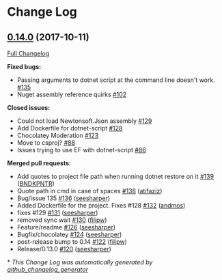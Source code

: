 # Change Log

## [0.14.0](https://github.com/filipw/dotnet-script/tree/0.14.0) (2017-10-11)

[Full Changelog](https://github.com/filipw/dotnet-script/compare/0.13.0...0.14.0)

**Fixed bugs:**

- Passing arguments to dotnet script at the command line doesn't work. [\#135](https://github.com/filipw/dotnet-script/issues/135)
- Nuget assembly reference quirks [\#102](https://github.com/filipw/dotnet-script/issues/102)

**Closed issues:**

- Could not load Newtonsoft.Json assembly [\#129](https://github.com/filipw/dotnet-script/issues/129)
- Add Dockerfile for dotnet-script [\#128](https://github.com/filipw/dotnet-script/issues/128)
- Chocolatey Moderation [\#123](https://github.com/filipw/dotnet-script/issues/123)
- Move to csproj? [\#88](https://github.com/filipw/dotnet-script/issues/88)
- Issues trying to use EF with dotnet-script [\#86](https://github.com/filipw/dotnet-script/issues/86)

**Merged pull requests:**

- Add quotes to project file path when running dotnet restore on it [\#139](https://github.com/filipw/dotnet-script/pull/139) ([BNDKPNTR](https://github.com/BNDKPNTR))
- Quote path in cmd in case of spaces [\#138](https://github.com/filipw/dotnet-script/pull/138) ([atifaziz](https://github.com/atifaziz))
- Bug/issue 135 [\#136](https://github.com/filipw/dotnet-script/pull/136) ([seesharper](https://github.com/seesharper))
- Added Dockerfile for the project. Fixes \#128 [\#132](https://github.com/filipw/dotnet-script/pull/132) ([andmos](https://github.com/andmos))
- fixes \#129 [\#131](https://github.com/filipw/dotnet-script/pull/131) ([seesharper](https://github.com/seesharper))
- removed sync wait [\#130](https://github.com/filipw/dotnet-script/pull/130) ([filipw](https://github.com/filipw))
- Feature/readme [\#126](https://github.com/filipw/dotnet-script/pull/126) ([seesharper](https://github.com/seesharper))
- Bugfix/chocolatey [\#124](https://github.com/filipw/dotnet-script/pull/124) ([seesharper](https://github.com/seesharper))
- post-release bump to 0.14 [\#122](https://github.com/filipw/dotnet-script/pull/122) ([filipw](https://github.com/filipw))
- Release/0.13.0 [\#120](https://github.com/filipw/dotnet-script/pull/120) ([seesharper](https://github.com/seesharper))



\* *This Change Log was automatically generated by [github_changelog_generator](https://github.com/skywinder/Github-Changelog-Generator)*